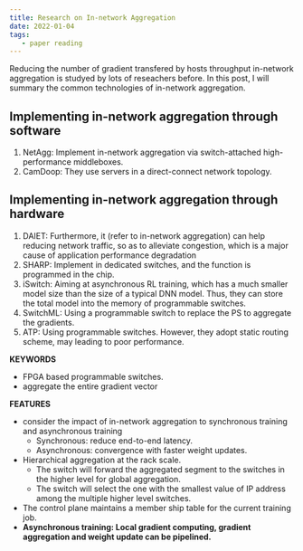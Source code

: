 ```yaml
---
title: Research on In-network Aggregation
date: 2022-01-04
tags:
   - paper reading
---
```

Reducing the number of gradient transfered by hosts throughput in-network aggregation is studyed by lots of reseachers before. In this post, I will summary the common technologies of in-network aggregation.

## Implementing in-network aggregation through software

1. NetAgg: Implement in-network aggregation via switch-attached high-performance middleboxes.
2. CamDoop: They use servers in a direct-connect network topology.

## Implementing in-network aggregation through hardware

1. DAIET: Furthermore, it (refer to in-network aggregation) can help reducing network traffic, so as to alleviate congestion, which is a major cause of application performance degradation
2. SHARP: Implement in dedicated switches, and the function is programmed in the chip.
3. iSwitch: Aiming at asynchronous RL training, which has a much smaller model size than the size of a typical DNN model. Thus, they can store the total model into the memory of programmable switches.
4. SwitchML: Using a programmable switch to replace the PS to aggregate the gradients.
5. ATP: Using programmable switches. However, they adopt static routing scheme, may leading to poor performance.

**KEYWORDS**

- FPGA based programmable switches.
- aggregate the entire gradient vector

**FEATURES**

- consider the impact of in-network aggregation to synchronous training and asynchronous training
  - Synchronous: reduce end-to-end latency.
  - Asynchronous: convergence with faster weight updates.
- Hierarchical aggregation at the rack scale.
  - The switch will forward the aggregated segment to the switches in the higher level for global aggregation.
  - The switch will select the one with the smallest value of IP address among the multiple higher level switches.
- The control plane  maintains a member ship table for the current training job.
- **Asynchronous training: Local gradient computing, gradient aggregation and weight update can be pipelined.**

<!-- **CHALLENGES**

- Deadlock: the simultaneous and uncoordinated execution of multiple reduction operations may result in several reduction operations waiting for  the same AN resources, allowing none to complete.
- Fault tolerance:
    - transport-level errors
    - end-node errors
    - protocol errors
- Floating point numbers should be calculated in a specific order not the arriving order.

**FEATURES**

- Aggregation request header
    - data type
    - data size
    - the number of elements
    - aggregation operation to be performed (eg. min or sum)
- performs the aggregation operation *once all the expected requests arrive*.

--- -->

<!-- ## **SwitchMl**

**CHALLENGES**

- limited memory: solving it by streaming the gradient to aggregate.
- limited computation: move the floating-point calculation and division execution into workers.

**FEATURES**

- workers using self-clocked scheme to manage the memory of the switch.

**SHORTAGES** -->